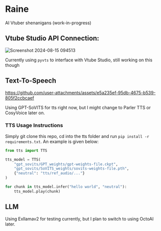 # Raine
AI Vtuber shenanigans (work-in-progress)

## Vtube Studio API Connection:
![Screenshot 2024-08-15 094513](https://github.com/user-attachments/assets/a8b1ff19-a44e-4852-b90e-f474558b13c3)

Currently using `pyvts` to interface with Vtube Studio, still working on this though

## Text-To-Speech
https://github.com/user-attachments/assets/e5a235ef-95db-4675-b539-805f2ccbcaef

Using GPT-SoVITS for tts right now, but I might change to Parler TTS or CosyVoice later on.

### TTS Usage Instructions

Simply git clone this repo, cd into the tts folder and run `pip install -r requirements.txt`. An example is given below:

```python
from tts import TTS

tts_model = TTS(
    "gpt_sovits/GPT_weights/gpt-weights-file.ckpt",
    "gpt_sovits/SoVITS_weights/sovits-weights-file.pth",
    {"neutral": "tts/ref_audio/..."}
)

for chunk in tts_model.infer("hello world", "neutral"):
    tts_model.play(chunk)
```

## LLM
Using Exllamav2 for testing currently, but I plan to switch to using OctoAI later.
